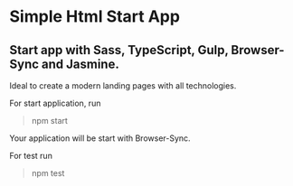 # Simple Html Start App
## Start app with Sass, TypeScript, Gulp, Browser-Sync and Jasmine.

Ideal to create a modern landing pages with all technologies.

For start application, run
> npm start

Your application will be start with Browser-Sync.

For test run
> npm test